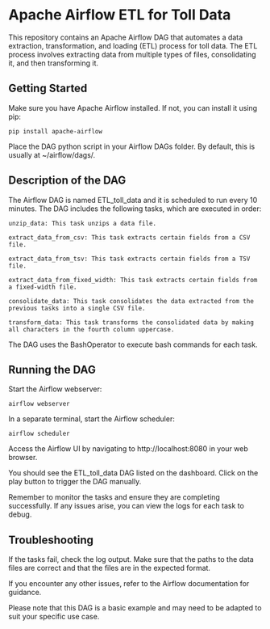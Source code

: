 # Apache Airflow ETL for Toll Data

This repository contains an Apache Airflow DAG that automates a data extraction, transformation, and loading (ETL) process for toll data. The ETL process involves extracting data from multiple types of files, consolidating it, and then transforming it.

## Getting Started

Make sure you have Apache Airflow installed. If not, you can install it using pip:

    pip install apache-airflow

Place the DAG python script in your Airflow DAGs folder. By default, this is usually at ~/airflow/dags/.

## Description of the DAG

The Airflow DAG is named ETL_toll_data and it is scheduled to run every 10 minutes. The DAG includes the following tasks, which are executed in order:

    unzip_data: This task unzips a data file.

    extract_data_from_csv: This task extracts certain fields from a CSV file.

    extract_data_from_tsv: This task extracts certain fields from a TSV file.

    extract_data_from_fixed_width: This task extracts certain fields from a fixed-width file.

    consolidate_data: This task consolidates the data extracted from the previous tasks into a single CSV file.

    transform_data: This task transforms the consolidated data by making all characters in the fourth column uppercase.

The DAG uses the BashOperator to execute bash commands for each task.

## Running the DAG

Start the Airflow webserver:

    airflow webserver

In a separate terminal, start the Airflow scheduler:

    airflow scheduler

Access the Airflow UI by navigating to http://localhost:8080 in your web browser.

You should see the ETL_toll_data DAG listed on the dashboard. Click on the play button to trigger the DAG manually.

Remember to monitor the tasks and ensure they are completing successfully. If any issues arise, you can view the logs for each task to debug.

## Troubleshooting

If the tasks fail, check the log output. Make sure that the paths to the data files are correct and that the files are in the expected format.

If you encounter any other issues, refer to the Airflow documentation for guidance.

Please note that this DAG is a basic example and may need to be adapted to suit your specific use case.
